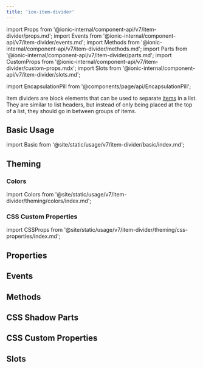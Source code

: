 ```yaml
---
title: 'ion-item-divider'
---
```


import Props from '@ionic-internal/component-api/v7/item-divider/props.md';
import Events from '@ionic-internal/component-api/v7/item-divider/events.md';
import Methods from '@ionic-internal/component-api/v7/item-divider/methods.md';
import Parts from '@ionic-internal/component-api/v7/item-divider/parts.md';
import CustomProps from '@ionic-internal/component-api/v7/item-divider/custom-props.mdx';
import Slots from '@ionic-internal/component-api/v7/item-divider/slots.md';

<head>
  <title>ion-item-divider: Item Divider Block Element for Ionic Apps</title>
  <meta
    name="description"
    content="Item Dividers are block elements that can be used to separate items in a list. They are similar to list headers, but instead, go in between groups of items."
  />
</head>

import EncapsulationPill from '@components/page/api/EncapsulationPill';

<EncapsulationPill type="shadow" />

Item dividers are block elements that can be used to separate [items](./item) in a list. They are similar to list headers, but instead of only being placed at the top of a list, they should go in between groups of items.

## Basic Usage

import Basic from '@site/static/usage/v7/item-divider/basic/index.md';

<Basic />

## Theming

### Colors

import Colors from '@site/static/usage/v7/item-divider/theming/colors/index.md';

<Colors />

### CSS Custom Properties

import CSSProps from '@site/static/usage/v7/item-divider/theming/css-properties/index.md';

<CSSProps />

## Properties

<Props />

## Events

<Events />

## Methods

<Methods />

## CSS Shadow Parts

<Parts />

## CSS Custom Properties

<CustomProps />

## Slots

<Slots />
